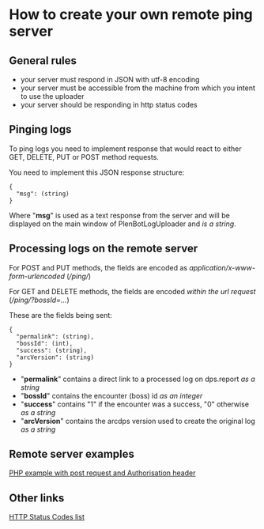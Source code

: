 # How to create your own remote ping server

## General rules
* your server must respond in JSON with utf-8 encoding
* your server must be accessible from the machine from which you intent to use the uploader
* your server should be responding in http status codes

## Pinging logs
To ping logs you need to implement response that would react to either GET, DELETE, PUT or POST method requests.

You need to implement this JSON response structure:

    {
      "msg": (string)
    }

Where "**msg**" is used as a text response from the server and will be displayed on the main window of PlenBotLogUploader and *is a string*.

## Processing logs on the remote server
For POST and PUT methods, the fields are encoded as *application/x-www-form-urlencoded* (*/ping/*)

For GET and DELETE methods, the fields are encoded *within the url request* (*/ping/?bossId=...*)

These are the fields being sent:

    {
      "permalink": (string),
      "bossId": (int),
      "success": (string),
      "arcVersion": (string)
    }

* "**permalink**" contains a direct link to a processed log on dps.report *as a string*
* "**bossId**" contains the encounter (boss) id *as an integer*
* "**success**" contains "1" if the encounter was a success, "0" otherwise *as a string*
* "**arcVersion**" contains the arcdps version used to create the original log *as a string*

## Remote server examples
[PHP example with post request and Authorisation header](https://github.com/DelusionalElitists/PlenBotLogUploader/blob/master/remote-server/php-remote-template.php)

## Other links
[HTTP Status Codes list](https://en.wikipedia.org/wiki/List_of_HTTP_status_codes)